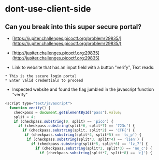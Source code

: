 # dont-use-client-side

## Can you break into this super secure portal?

* [https://jupiter.challenges.picoctf.org/problem/29835/](https://jupiter.challenges.picoctf.org/problem/29835/)

* [http://jupiter.challenges.picoctf.org:29835](http://jupiter.challenges.picoctf.org:29835)

* Link to website that has an input field with a button "verify", Text reads:

``` text
* This is the secure login portal
* Enter valid credentials to proceed
```

* Inspected website and found the flag jumbled in the javascript function "verify"

``` javascript
<script type="text/javascript">
  function verify() {
    checkpass = document.getElementById("pass").value;
    split = 4;
    if (checkpass.substring(0, split) == 'pico') {
      if (checkpass.substring(split*6, split*7) == '723c') {
        if (checkpass.substring(split, split*2) == 'CTF{') {
         if (checkpass.substring(split*4, split*5) == 'ts_p') {
          if (checkpass.substring(split*3, split*4) == 'lien') {
            if (checkpass.substring(split*5, split*6) == 'lz_7') {
              if (checkpass.substring(split*2, split*3) == 'no_c') {
                if (checkpass.substring(split*7, split*8) == 'e}') {
```
